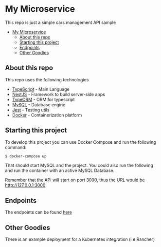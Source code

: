 # My Microservice

This repo is just a simple cars management API sample

- [My Microservice](#my-microservice)
  - [About this repo](#about-this-repo)
  - [Starting this project](#starting-this-project)
  - [Endpoints](#endpoints)
  - [Other Goodies](#other-goodies)

## About this repo

This repo uses the following technologies

-   [TypeScript](https://github.com/Microsoft/TypeScript) - Main Language
-   [NestJS](https://nestjs.com/) - Framework to build server-side apps
-   [TypeORM](https://typeorm.io/#/) - ORM for typescript
-   [MySQL](https://www.mysql.com/) - Database engine
-   [Jest](jestjs.io) - Testing utils
-   [Docker](https://www.docker.com) - Containerization platform

## Starting this project

To develop this project you can use Docker Compose and run the following command:

```bash
$ docker-compose up
```

That should start MySQL and the project. You could also run the following and run the container with an active MySQL Database.

Remember that the API will start on port 3000, thus the URL would be http://127.0.0.1:3000

## Endpoints

The endpoints can be found [here](https://cars48.docs.apiary.io/#)

## Other Goodies

There is an example deployment for a Kubernetes integration (i.e Rancher)